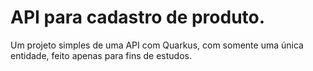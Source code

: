 # API para cadastro de produto.
Um projeto simples de uma API com Quarkus, com somente uma única entidade, feito apenas para fins de estudos.
